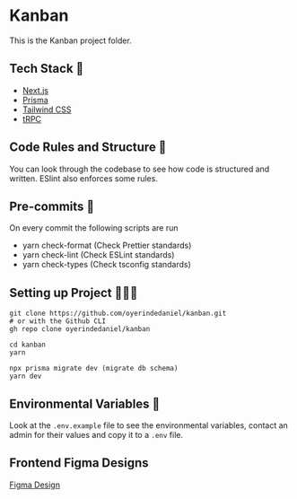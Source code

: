 # Kanban

This is the Kanban project folder.

## Tech Stack 🥞

- [Next.js](https://nextjs.org)
- [Prisma](https://prisma.io)
- [Tailwind CSS](https://tailwindcss.com)
- [tRPC](https://trpc.io)

## Code Rules and Structure 📖

You can look through the codebase to see how code is structured and written. ESlint also enforces some rules.

## Pre-commits 🏁

On every commit the following scripts are run

- yarn check-format (Check Prettier standards)
- yarn check-lint (Check ESLint standards)
- yarn check-types (Check tsconfig standards)

## Setting up Project 👨🏾‍💻

```
git clone https://github.com/oyerindedaniel/kanban.git
# or with the Github CLI
gh repo clone oyerindedaniel/kanban

cd kanban
yarn

npx prisma migrate dev (migrate db schema)
yarn dev

```

## Environmental Variables 🌳

Look at the `.env.example` file to see the environmental variables, contact an admin for their values and copy it to a `.env` file.

## Frontend Figma Designs

[Figma Design](https://www.figma.com/file/ifFZUhI1Yn0LjwGPNkdwJS/kanban-task-management-web-app?type=design&node-id=0-1&mode=design&t=8ocX1vlERfYAGEuc-0)
